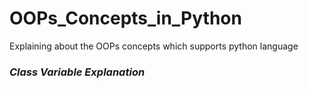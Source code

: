 # OOPs_Concepts_in_Python
Explaining about the OOPs concepts which supports python language

### ***Class Variable Explanation***

  
